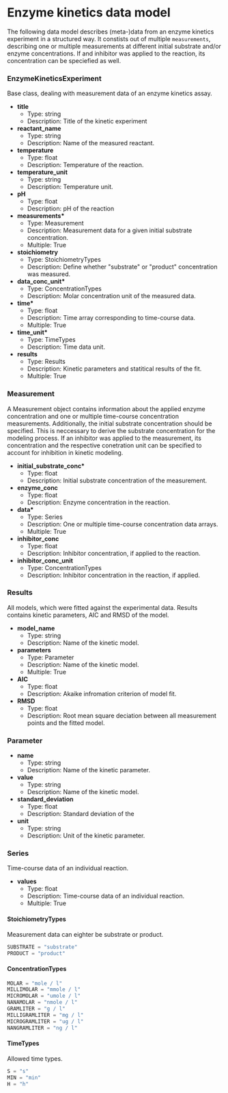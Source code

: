 # Enzyme kinetics data model

The following data model describes (meta-)data from an enzyme kinetics experiment in a structured way. It constists out of multiple ```measurements```, describing one or multiple measurements at different initial substrate and/or enzyme concentrations. If and inhibitor was applied to the reaction, its concentration can be speciefied as well.

### EnzymeKineticsExperiment

Base class, dealing with measurement data of an enzyme kinetics assay.

- __title__
  - Type: string
  - Description: Title of the kinetic experiment
- __reactant_name__
  - Type: string
  - Description: Name of the measured reactant.
- __temperature__
  - Type: float
  - Description: Temperature of the reaction.
- __temperature_unit__
  - Type: string
  - Description: Temperature unit.
- __pH__
  - Type: float
  - Description: pH of the reaction
- __measurements*__
  - Type: Measurement
  - Description: Measurement data for a given initial substrate concentration.
  - Multiple: True
- __stoichiometry__
  - Type: StoichiometryTypes
  - Description: Define whether "substrate" or "product" concentration was measured.
- __data_conc_unit*__
  - Type: ConcentrationTypes
  - Description: Molar concentration unit of the measured data.
- __time*__
  - Type: float
  - Description: Time array corresponding to time-course data.
  - Multiple: True
- __time_unit*__
  - Type: TimeTypes
  - Description: Time data unit.
- __results__
  - Type: Results
  - Description: Kinetic parameters and statitical results of the fit.
  - Multiple: True

### Measurement

A Measurement object contains information about the applied enzyme concentration and one or multiple time-course concentration measurements. Additionally, the initial substrate concentration should be specified. This is neccessary to derive the substrate concentration for the modeling process. If an inhibitor was applied to the measurement, its concentration and the respective conetration unit can be specified to account for inhibition in kinetic modeling.

- __initial_substrate_conc*__
  - Type: float
  - Description: Initial substrate concentration of the measurement.
- __enzyme_conc__
  - Type: float
  - Description: Enzyme concentration in the reaction.
- __data*__
  - Type: Series
  - Description: One or multiple time-course concentration data arrays.
  - Multiple: True
- __inhibitor_conc__
  - Type: float
  - Description: Inhibitor concentration, if applied to the reaction.
- __inhibitor_conc_unit__
  - Type: ConcentrationTypes
  - Description: Inhibitor concentration in the reaction, if applied.

### Results

All models, which were fitted against the experimental data. Results contains kinetic parameters, AIC and RMSD of the model.

- __model_name__
  - Type: string
  - Description: Name of the kinetic model.
- __parameters__
  - Type: Parameter
  - Description: Name of the kinetic model.
  - Multiple: True
- __AIC__
  - Type: float
  - Description: Akaike infromation criterion of model fit.
- __RMSD__
  - Type: float
  - Description: Root mean square deciation between all measurement points and the fitted model.

### Parameter
- __name__
  - Type: string
  - Description: Name of the kinetic parameter.
- __value__
  - Type: string
  - Description: Name of the kinetic model.
- __standard_deviation__
  - Type: float
  - Description: Standard deviation of the
- __unit__
  - Type: string
  - Description: Unit of the kinetic parameter.

### Series

Time-course data of an individual reaction.

- __values__
  - Type: float
  - Description: Time-course data of an individual reaction.
  - Multiple: True

#### StoichiometryTypes

Measurement data can eighter be substrate or product.

```python
SUBSTRATE = "substrate"
PRODUCT = "product"
```

#### ConcentrationTypes

```python
MOLAR = "mole / l"
MILLIMOLAR = "mmole / l"
MICROMOLAR = "umole / l"
NANAMOLAR = "nmole / l"
GRAMLITER = "g / l"
MILLIGRAMLITER = "mg / l"
MICROGRAMLITER = "ug / l"
NANGRAMLITER = "ng / l"
```

#### TimeTypes

Allowed time types.

```python
S = "s"
MIN = "min"
H = "h"
```
